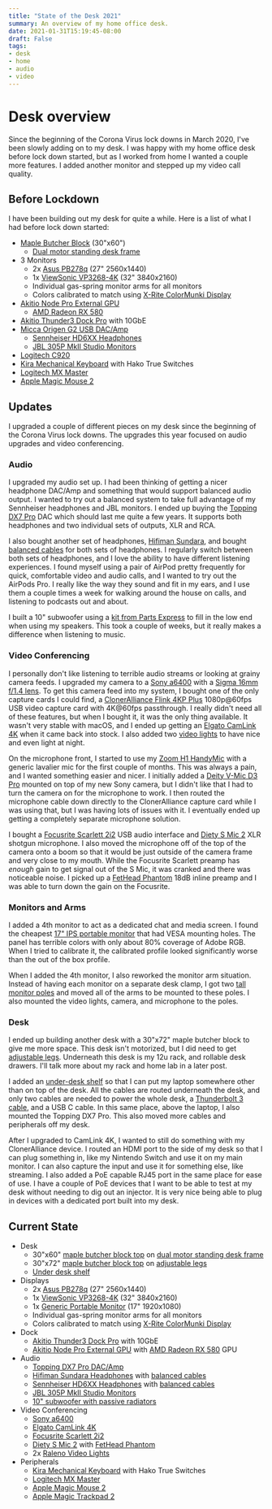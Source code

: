 ```yaml
---
title: "State of the Desk 2021"
summary: An overview of my home office desk.
date: 2021-01-31T15:19:45-08:00
draft: False
tags:
- desk
- home
- audio
- video
---
```


# Desk overview

Since the beginning of the Corona Virus lock downs in March 2020, I've been slowly adding on to my desk. I was happy with my home office desk before lock down started, but as I worked from home I wanted a couple more features. I added another monitor and stepped up my video call quality.


## Before Lockdown

I have been building out my desk for quite a while. Here is a list of what I had before lock down started:

- [Maple Butcher Block]([http](http://www.perfectplank.com/)) (30"x60")
  - [Dual motor standing desk frame](https://www.amazon.com/gp/product/B07QCNL73Y/)
- 3 Monitors
  - 2x [Asus PB278q](https://www.asus.com/us/Commercial-Monitors/PB278Q/) (27" 2560x1440)
  - 1x [ViewSonic VP3268-4K](https://www.amazon.com/ViewSonic-VP3268-4K-Monitor-Calibration-Photography/dp/B0731LYY9P/) (32" 3840x2160)
  - Individual gas-spring monitor arms for all monitors
  - Colors calibrated to match using [X-Rite ColorMunki Display](https://www.amazon.com/X-Rite-ColorMunki-CMUNDIS-Accuracy-Calibration/dp/B0055MBQOM/)
- [Akitio Node Pro External GPU](https://www.akitio.com/expansion/node-pro)
  - [AMD Radeon RX 580](https://www.amd.com/en/products/graphics/radeon-rx-580)
- [Akitio Thunder3 Dock Pro](https://www.akitio.com/adapters/thunder3-dock-pro) with 10GbE
- [Micca Origen G2 USB DAC/Amp](https://www.amazon.com/Micca-OriGen-G2-Resolution-Preamplifier/dp/B01N14SY65)
  - [Sennheiser HD6XX Headphones](https://drop.com/buy/massdrop-sennheiser-hd6xx)
  - [JBL 305P MkII Studio Monitors](https://www.amazon.com/JBL-Professional-Next-Generation-Powered-305PMKII/dp/B077N2GQXC)
- [Logitech C920](https://www.amazon.com/Logitech-Widescreen-Calling-Recording-960-000764/dp/B08DRQ66WP)
- [Kira Mechanical Keyboard](https://kono.store/products/kira-mechanical-keyboard) with Hako True Switches
- [Logitech MX Master](https://www.amazon.com/Logitech-Master-Wireless-Mouse-High-precision/dp/B00TZR3WRM)
- [Apple Magic Mouse 2](https://www.apple.com/shop/product/MRME2LL/A/magic-mouse-2-space-gray)


## Updates

I upgraded a couple of different pieces on my desk since the beginning of the Corona Virus lock downs. The upgrades this year focused on audio upgrades and video conferencing.

### Audio

I upgraded my audio set up. I had been thinking of getting a nicer headphone DAC/Amp and something that would support balanced audio output. I wanted to try out a balanced system to take full advantage of my Sennheiser headphones and JBL monitors. I ended up buying the [Topping DX7 Pro](https://www.amazon.com/Topping-ES9038Pro-Bluetooth-Headphone-Amplifier/dp/B07YJHZ7CL) DAC which should last me quite a few years. It supports both headphones and two individual sets of outputs, XLR and RCA.

I also bought another set of headphones, [Hifiman Sundara](https://store.hifiman.com/index.php/sundara.html), and bought [balanced cables](https://periaptcables.com/) for both sets of headphones. I regularly switch between both sets of headphones, and I love the ability to have different listening experiences. I found myself using a pair of AirPod pretty frequently for quick, comfortable video and audio calls, and I wanted to try out the AirPods Pro. I really like the way they sound and fit in my ears, and I use them a couple times a week for walking around the house on calls, and listening to podcasts out and about.

I built a 10" subwoofer using a [kit from Parts Express](https://www.parts-express.com/Powered-Dayton-Audio-10-with-Dual-Passive-Radiators-500-Watt-Subwoofer-Kit-with-Built-In-D-300-7152) to fill in the low end when using my speakers. This took a couple of weeks, but it really makes a difference when listening to music.

### Video Conferencing

I personally don't like listening to terrible audio streams or looking at grainy camera feeds. I upgraded my camera to a [Sony a6400](https://www.amazon.com/Sony-Alpha-a6400-Mirrorless-Camera/dp/B07MTWVN3M) with a [Sigma 16mm f/1.4 lens](https://www.amazon.com/Sigma-16mm-Contemporary-Lens-Sony/dp/B077BWD2BB/). To get this camera feed into my system, I bought one of the only capture cards I could find, a [ClonerAlliance Flink 4KP Plus](https://www.amazon.com/gp/product/B07YY52YP6/) 1080p@60fps USB video capture card with 4K@60fps passthrough. I really didn't need all of these features, but when I bought it, it was the only thing available. It wasn't very stable with macOS, and I ended up getting an [Elgato CamLink 4K](https://www.amazon.com/Elgato-Cam-Link-Broadcast-Camcorder/dp/B07K3FN5MR/) when it came back into stock. I also added two [video lights](https://www.amazon.com/Photography-Brightness-3200K-5600K-Ultra-Thin-Portraits/dp/B07PMSBLTH) to have nice and even light at night.

On the microphone front, I started to use my [Zoom H1 HandyMic](https://www.amazon.com/Zoom-H1n-Handy-Recorder-Model/dp/B003QKBVYK) with a generic lavalier mic for the first couple of months. This was always a pain, and I wanted something easier and nicer. I initially added a [Deity V-Mic D3 Pro](https://www.amazon.com/Microphones-Super-Cardioid-Directional-Microphone-Smartphones/dp/B085T78H85/) mounted on top of my new Sony camera, but I didn't like that I had to turn the camera on for the microphone to work. I then routed the microphone cable down directly to the ClonerAlliance capture card while I was using that, but I was having lots of issues with it. I eventually ended up getting a completely separate microphone solution.

I bought a [Focusrite Scarlett 2i2](https://www.amazon.com/Focusrite-Scarlett-Audio-Interface-Tools/dp/B07QR73T66) USB audio interface and [Diety S Mic 2](https://www.amazon.com/Aputure-Deity-Condenser-Professional-Microphone/dp/B06WP4NH7N) XLR shotgun microphone. I also moved the microphone off of the top of the camera onto a boom so that it would be just outside of the camera frame and very close to my mouth. While the Focusrite Scarlett preamp has _enough_ gain to get signal out of the S Mic, it was cranked and there was noticeable noise. I picked up a [FetHead Phantom](https://www.amazon.com/gp/product/B06XDFXM8Z/) 18dB inline preamp and I was able to turn down the gain on the Focusrite.


### Monitors and Arms

I added a 4th monitor to act as a dedicated chat and media screen. I found the cheapest [17" IPS portable monitor](https://www.amazon.com/Portable-Monitor-FreeSync-Speaker-Nintendo/dp/B07ZLXCVPN) that had VESA mounting holes. The panel has terrible colors with only about 80% coverage of Adobe RGB. When I tried to calibrate it, the calibrated profile looked significantly worse than the out of the box profile.

When I added the 4th monitor, I also reworked the monitor arm situation. Instead of having each monitor on a separate desk clamp, I got two [tall monitor poles](https://www.amazon.com/WALI-Extended-Monitor-Mounting-001XL/dp/B07RRNFDP6) and moved all of the arms to be mounted to these poles. I also mounted the video lights, camera, and microphone to the poles.

### Desk

I ended up building another desk with a 30"x72" maple butcher block to give me more space. This desk isn't motorized, but I did need to get [adjustable legs](https://www.amazon.com/gp/product/B06VW1W33F/). Underneath this desk is my 12u rack, and rollable desk drawers. I'll talk more about my rack and home lab in a later post.

I added an [under-desk shelf](https://www.amazon.com/gp/product/B01M18TLR3/) so that I can put my laptop somewhere other than on top of the desk. All the cables are routed underneath the desk, and only two cables are needed to power the whole desk, a [Thunderbolt 3 cable](https://www.monoprice.com/product?p_id=24721), and a USB C cable. In this same place, above the laptop, I also mounted the Topping DX7 Pro. This also moved more cables and peripherals off my desk.

After I upgraded to CamLink 4K, I wanted to still do something with my ClonerAlliance device. I routed an HDMI port to the side of my desk so that I can plug something in, like my Nintendo Switch and use it on my main monitor. I can also capture the input and use it for something else, like streaming. I also added a PoE capable RJ45 port in the same place for ease of use. I have a couple of PoE devices that I want to be able to test at my desk without needing to dig out an injector. It is very nice being able to plug in devices with a dedicated port built into my desk.

## Current State

- Desk
  - 30"x60" [maple butcher block top](http://www.perfectplank.com/) on [dual motor standing desk frame](https://www.amazon.com/gp/product/B07QCNL73Y/)
  - 30"x72" [maple butcher block top](http://www.perfectplank.com/) on [adjustable legs](https://www.amazon.com/gp/product/B06VW1W33F/)
  - [Under desk shelf](https://www.amazon.com/gp/product/B01M18TLR3/)
- Displays
  - 2x [Asus PB278q](https://www.asus.com/us/Commercial-Monitors/PB278Q/) (27" 2560x1440)
  - 1x [ViewSonic VP3268-4K](https://www.amazon.com/ViewSonic-VP3268-4K-Monitor-Calibration-Photography/dp/B0731LYY9P/) (32" 3840x2160)
  - 1x [Generic Portable Monitor](https://www.amazon.com/Portable-Monitor-FreeSync-Speaker-Nintendo/dp/B07ZLXCVPN) (17" 1920x1080)
  - Individual gas-spring monitor arms for all monitors
  - Colors calibrated to match using [X-Rite ColorMunki Display](https://www.amazon.com/X-Rite-ColorMunki-CMUNDIS-Accuracy-Calibration/dp/B0055MBQOM/)
- Dock
  - [Akitio Thunder3 Dock Pro](https://www.akitio.com/adapters/thunder3-dock-pro) with 10GbE
  - [Akitio Node Pro External GPU](https://www.akitio.com/expansion/node-pro) with [AMD Radeon RX 580](https://www.amd.com/en/products/graphics/radeon-rx-580) GPU
- Audio
  - [Topping DX7 Pro DAC/Amp](https://www.amazon.com/Topping-ES9038Pro-Bluetooth-Headphone-Amplifier/dp/B07YJHZ7CL)
  - [Hifiman Sundara Headphones](https://store.hifiman.com/index.php/sundara.html) with [balanced cables](https://periaptcables.com/)
  - [Sennheiser HD6XX Headphones](https://drop.com/buy/massdrop-sennheiser-hd6xx) with [balanced cables](https://periaptcables.com/)
  - [JBL 305P MkII Studio Monitors](https://www.amazon.com/JBL-Professional-Next-Generation-Powered-305PMKII/dp/B077N2GQXC)
  - [10" subwoofer with passive radiators](https://www.parts-express.com/Powered-Dayton-Audio-10-with-Dual-Passive-Radiators-500-Watt-Subwoofer-Kit-with-Built-In-D-300-7152)
- Video Conferencing
  - [Sony a6400](https://www.amazon.com/Sony-Alpha-a6400-Mirrorless-Camera/dp/B07MTWVN3M)
  - [Elgato CamLink 4K](https://www.amazon.com/Elgato-Cam-Link-Broadcast-Camcorder/dp/B07K3FN5MR/)
  - [Focusrite Scarlett 2i2](https://www.amazon.com/Focusrite-Scarlett-Audio-Interface-Tools/dp/B07QR73T66)
  - [Diety S Mic 2](https://www.amazon.com/Aputure-Deity-Condenser-Professional-Microphone/dp/B06WP4NH7N) with [FetHead Phantom](https://www.amazon.com/gp/product/B06XDFXM8Z/)
  - 2x [Raleno Video Lights](https://www.amazon.com/Photography-Brightness-3200K-5600K-Ultra-Thin-Portraits/dp/B07PMSBLTH)
- Peripherals
  - [Kira Mechanical Keyboard](https://kono.store/products/kira-mechanical-keyboard) with Hako True Switches
  - [Logitech MX Master](https://www.amazon.com/Logitech-Master-Wireless-Mouse-High-precision/dp/B00TZR3WRM)
  - [Apple Magic Mouse 2](https://www.apple.com/shop/product/MRME2LL/A/magic-mouse-2-space-gray)
  - [Apple Magic Trackpad 2](https://www.apple.com/shop/product/MRMF2LL/A/magic-trackpad-2-space-gray)